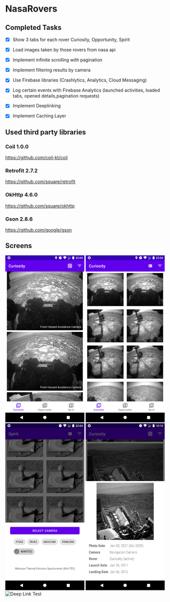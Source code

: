 # NasaRovers



## Completed Tasks
- [X] Show 3 tabs for each rover Curiosity, Opportunity, Spirit 
- [X] Load images taken by those rovers from nasa api
- [X] Implement infinite scrolling with pagination
- [X] Implement filtering results by camera
- [X] Use Firebase libraries (Crashlytics, Analytics, Cloud Messaging)
- [X] Log certain events with Firebase Analytics (launched activities, loaded tabs, opened details,pagination requests)
- [X] Implement Deeplinking
- [X] Implement Caching Layer


## Used third party libraries 

### Coil 1.0.0
https://github.com/coil-kt/coil


### Retrofit 2.7.2
https://github.com/square/retrofit

### OkHttp 4.6.0
https://github.com/square/okhttp

### Gson 2.8.6
https://github.com/google/gson


## Screens

<div><img src="https://github.com/LutfiTekin/NasaRovers/blob/master/screens/screen1.png?raw=true" width="250" alt="List View">
<img src="https://github.com/LutfiTekin/NasaRovers/blob/master/screens/screen2.png?raw=true" width="250" alt="Grid View">
<img src="https://github.com/LutfiTekin/NasaRovers/blob/master/screens/screen3.png?raw=true" width="250" alt="Select Camera">
<img src="https://github.com/LutfiTekin/NasaRovers/blob/master/screens/screen4.png?raw=true" width="250" alt="Detail">
<img src="https://github.com/LutfiTekin/NasaRovers/blob/master/screens/screen5.gif?raw=true" width="250" alt="Deep Link Test"></div>
